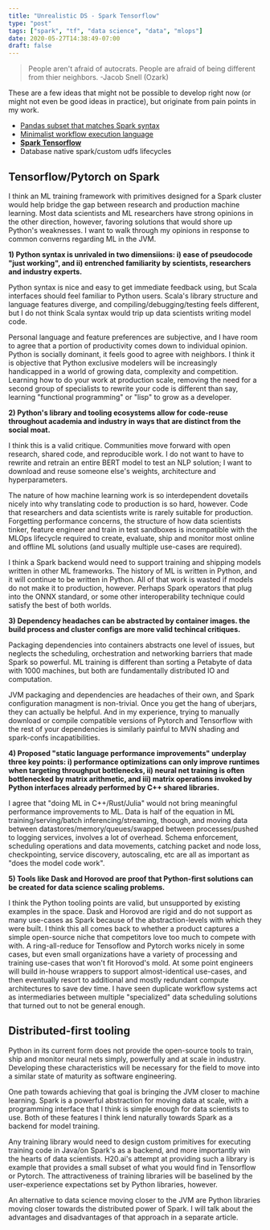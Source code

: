 ```yaml
---
title: "Unrealistic DS - Spark Tensorflow"
type: "post"
tags: ["spark", "tf", "data science", "data", "mlops"]
date: 2020-05-27T14:38:49-07:00
draft: false
---
```


>People aren't afraid of autocrats. People are afraid of being
different from thier neighbors. -Jacob Snell (Ozark)

These are a few ideas that might not be possible
to develop right now (or might not even be good ideas in practice),
but originate from pain points in my work.

 * [Pandas subset that matches Spark
   syntax](../pandas-spark-dataframes)
 * [Minimalist workflow execution
   language](../minimalist-workflow-execution')
 * [__Spark Tensorflow__](../spark-tf)
 * Database native spark/custom udfs lifecycles

## Tensorflow/Pytorch on Spark

I think an ML training framework with primitives designed for
a Spark cluster would help bridge the gap between research and
production machine learning. Most data scientists and ML
researchers have strong opinions in the other direction, however,
favoring solutions that would shore up Python's weaknesses. I want
to walk through my opinions in response to common converns regarding
ML in the JVM.

**1) Python syntax is unrivaled in two dimensiions: i) ease of pseudocode
"just working", and ii) entrenched familiarity by scientists,
researchers and industry experts.**

Python syntax is nice and easy to get immediate feedback using, but
Scala interfaces should feel familiar to Python users. Scala's
library structure and language features diverge,
and compiling/debugging/testing feels different, but I do not
think Scala syntax would trip up data scientists writing model code.

Personal language and feature preferences are subjective, and I have
room to agree that a portion of productivity comes down to individual
opinion. Python is socially dominant, it feels good to agree with neighbors.
I think it is objective that Python exclusive modelers will be increasingly
handicapped in a world of growing data, complexity and competition.
Learning how to do your work at production scale,
removing the need for a second group of specialists to rewrite your code is
different than say, learning "functional programming" or "lisp" to grow
as a developer.

**2) Python's library and tooling ecosystems allow for code-reuse throughout
academia and industry in ways that are distinct from the social moat.**

I think this is a valid critique. Communities move forward with open research,
shared code, and reproducible work. I do not want to have to rewrite and
retrain an entire BERT model to test an NLP solution; I want to download
and reuse someone else's weights, architecture and hyperparameters.

The nature of how machine learning work is so interdependent dovetails nicely
into why translating code to production is so hard, however. Code that
researchers and data scientists write is rarely suitable for
production. Forgetting performance concerns, the structure of how
data scientists tinker, feature engineer and train in test sandboxes is incompatible
with the MLOps lifecycle required to create, evaluate, ship and monitor
most online and offline ML solutions (and usually multiple use-cases are
required).

I think a Spark backend would need to support training and shipping
models written in other ML frameworks. The history of ML is written in
Python, and it will continue to be written in Python. All of that work is wasted if
models do not make it to production, however. Perhaps Spark operators
that plug into the ONNX standard, or some other interoperability
technique could satisfy the best of both worlds.

**3) Dependency headaches can be abstracted by container images.
the build process and cluster configs are more valid techincal
critiques.**

Packaging dependencies into containers abstracts one level of issues, but
neglects the scheduling, orchestration and networking barriers that made
Spark so powerful. ML training is different than sorting a Petabyte of
data with 1000 machines, but both are fundamentally distributed IO and
computation.

JVM packaging and dependencies are headaches of their own, and Spark
configuration managment is non-trivial. Once you get the hang of
uberjars, they can actually be helpful. And in my experience, trying to
manually download or compile compatible versions of Pytorch and
Tensorflow with the rest of your dependencies is similarly painful to
MVN shading and spark-confs incapatibilities.

**4) Proposed "static language performance improvements" underplay three key
points: i) performance optimizations can only improve runtimes when targeting
throughput bottlenecks, ii) neural net training is often bottlenecked by
matrix arithmetic, and iii) matrix operations invoked by Python interfaces
already performed by C++ shared libraries.**

I agree that "doing ML in C++/Rust/Julia" would not bring meaningful
performance improvements to ML. Data is half of the equation in
ML training/serving/batch inferencing/streaming, thoough, and moving data between
datastores/memory/queues/swapped between
processes/pushed to logging services, involves a lot of overhead.
Schema enforcement, scheduling operations and data movements, catching
packet and node loss, checkpointing, service discovery, autoscaling, etc
are all as important as "does the model code work".

**5) Tools like Dask and Horovod are proof that Python-first solutions can
be created for data science scaling problems.**

I think the Python tooling points are valid, but unsupported by existing
examples in the space. Dask and Horovod are rigid and do not support
as many use-cases as Spark because of the abstraction-levels with
which they were built. I think this all comes back to whether a product
captures a simple open-source niche that competitors love too much to
compete with with. A ring-all-reduce for Tensoflow and Pytorch works
nicely in some cases, but even small organizations have a variety of
processing and training use-cases that won't fit Horovod's mold. At some
point engineers will build in-house wrappers to support almost-identical
use-cases, and then eventually resort to additional and mostly redundant
compute architectures to save dev time. I have seen duplicate workflow
systems act as intermediaries between multiple "specialized" data scheduling
solutions that turned out to not be general enough.

## Distributed-first tooling

Python in its current form does not provide the open-source tools to
train, ship and monitor neural nets simply, powerfully and at scale in
industry. Developing these characteristics will be necessary for the
field to move into a similar state of maturity as software engineering.

One path towards achieving that goal is bringing the JVM closer to
machine learning. Spark is a powerful abstraction for moving
data at scale, with a programming interface that I think is simple
enough for data scientists to use. Both of these features I think lend
naturally towards Spark as a backend for model training.

Any training library would need to design custom primitives for
executing training code
in Java/on Spark's as a backend, and more importantly win
the hearts of data scientists. H20.ai's attempt at providing such a
library is example that provides a small subset of what you would find in
Tensorflow or Pytorch. The attractiveness of training libraries will
be baselined by the user-experience expectations set by Python libraries,
however.

An alternative to data science moving closer to the JVM are Python
libraries moving closer towards the distributed power of Spark. I
will talk about the advantages and disadvantages of that approach
in a separate article.

